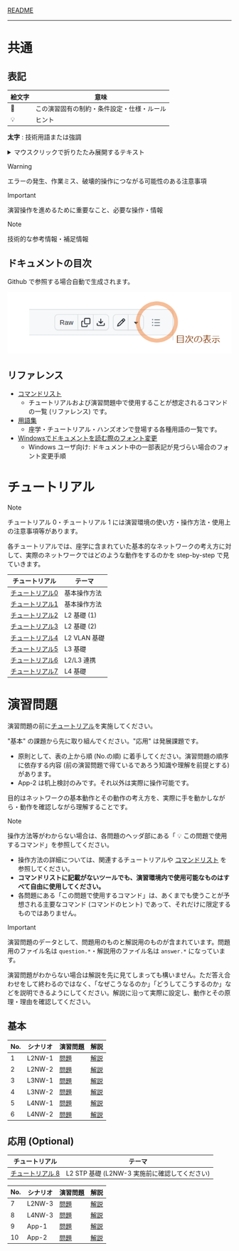 [README](/README.md)

---

# 共通

## 表記

| 絵文字             | 意味     |
|--------------------|----------|
| :customs:          | この演習固有の制約・条件設定・仕様・ルール |
| :bulb:             | ヒント   |

**太字** : 技術用語または強調

<details>

<summary>マウスクリックで折りたたみ展開するテキスト</summary>

折り畳まれています。マウスクリックで展開されます。

</details>

> [!WARNING]
> エラーの発生、作業ミス、破壊的操作につながる可能性のある注意事項

> [!IMPORTANT]
> 演習操作を進めるために重要なこと、必要な操作・情報

> [!NOTE]
> 技術的な参考情報・補足情報

## ドキュメントの目次

Github で参照する場合自動で生成されます。

![ToC icon](./common/toc-icon.png)

## リファレンス

* [コマンドリスト](./common/command_list.md)
  * チュートリアルおよび演習問題中で使用することが想定されるコマンドの一覧 (リファレンス) です。
* [用語集](./common/glossary.md)
  * 座学・チュートリアル・ハンズオンで登場する各種用語の一覧です。
* [Windowsでドキュメントを読む際のフォント変更](./common/windows_code_font.md)
  * Windows ユーザ向け: ドキュメント中の一部表記が見づらい場合のフォント変更手順

# チュートリアル

> [!NOTE]
> チュートリアル 0・チュートリアル 1 には演習環境の使い方・操作方法・使用上の注意事項等があります。

各チュートリアルでは、座学に含まれていた基本的なネットワークの考え方に対して、実際のネットワークではどのような動作をするのかを step-by-step で見ていきます。

| チュートリアル                             | テーマ |
|--------------------------------------------|--------|
| [チュートリアル0](./tutorial0/scenario.md) | 基本操作方法 |
| [チュートリアル1](./tutorial1/scenario.md) | 基本操作方法 |
| [チュートリアル2](./tutorial2/scenario.md) | L2 基礎 (1) |
| [チュートリアル3](./tutorial3/scenario.md) | L2 基礎 (2) |
| [チュートリアル4](./tutorial4/scenario.md) | L2 VLAN 基礎 |
| [チュートリアル5](./tutorial5/scenario.md) | L3 基礎 |
| [チュートリアル6](./tutorial6/scenario.md) | L2/L3 連携 |
| [チュートリアル7](./tutorial7/scenario.md) | L4 基礎 |

# 演習問題

演習問題の前に[チュートリアル](#チュートリアル)を実施してください。

"基本" の課題から先に取り組んでください。"応用" は発展課題です。

* 原則として、表の上から順 (No.の順) に着手してください。演習問題の順序に依存する内容 (前の演習問題で得ているであろう知識や理解を前提とする) があります。
* App-2 は机上検討のみです。それ以外は実際に操作可能です。

目的はネットワークの基本動作とその動作の考え方を、実際に手を動かしながら・動作を確認しながら理解することです。

> [!NOTE]
> 操作方法等がわからない場合は、各問題のヘッダ部にある「 :bulb: この問題で使用するコマンド」を参照してください。
> * 操作方法の詳細については、関連するチュートリアルや [コマンドリスト](./common/command_list.md) を参照してください。
> * **コマンドリストに記載がないツールでも、演習環境内で使用可能なものはすべて自由に使用してください。**
> * 各問題にある「この問題で使用するコマンド」は、あくまでも使うことが予想される主要なコマンド (コマンドのヒント) であって、それだけに限定するものではありません。

> [!IMPORTANT]
> 演習問題のデータとして、問題用のものと解説用のものが含まれています。問題用のファイル名は `question.*`・解説用のファイル名は `answer.*` になっています。

演習問題がわからない場合は解説を先に見てしまっても構いません。ただ答え合わせをして終わるのではなく、「なぜこうなるのか」「どうしてこうするのか」などを説明できるようにしてください。解説に沿って実際に設定し、動作とその原理・理由を確認してください。

## 基本

|No.| シナリオ | 演習問題                    | 解説                      |
|---|----------|-----------------------------|---------------------------|
| 1 | L2NW-1   | [問題](./l2nw1/question.md) | [解説](./l2nw1/answer.md) |
| 2 | L2NW-2   | [問題](./l2nw2/question.md) | [解説](./l2nw2/answer.md) |
| 3 | L3NW-1   | [問題](./l3nw1/question.md) | [解説](./l3nw1/answer.md) |
| 4 | L3NW-2   | [問題](./l3nw2/question.md) | [解説](./l3nw2/answer.md) |
| 5 | L4NW-1   | [問題](./l4nw1/question.md) | [解説](./l4nw1/answer.md) |
| 6 | L4NW-2   | [問題](./l4nw2/question.md) | [解説](./l4nw2/answer.md) |

## 応用 (Optional)

| チュートリアル                              | テーマ |
|---------------------------------------------|--------|
| [チュートリアル 8](./tutorial8/scenario.md) | L2 STP 基礎 (L2NW-3 実施前に確認してください) |

|No.| シナリオ | 演習問題                    | 解説                      |
|---|----------|-----------------------------|---------------------------|
| 7 | L2NW-3   | [問題](./l2nw3/question.md) | [解説](./l2nw3/answer.md) |
| 8 | L4NW-3   | [問題](./l4nw3/question.md) | [解説](./l4nw3/answer.md) |
| 9 | App-1    | [問題](./app1/question.md)  | [解説](./app1/answer.md)  |
|10 | App-2    | [問題](./app2/question.md)  | [解説](./app2/answer.md)  |

<!--
http://xahlee.info/comp/unicode_circled_numbers.html
⓿
❶ ❷ ❸ ❹ ❺ ❻ ❼ ❽ ❾ ❿
⓫ ⓬ ⓭ ⓮ ⓯ ⓰ ⓱ ⓲ ⓳ ⓴
-->
